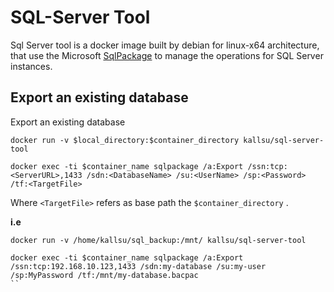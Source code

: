 # SQL-Server Tool

Sql Server tool is a docker image built by debian for linux-x64 architecture, that use the Microsoft [SqlPackage](https://docs.microsoft.com/en-us/sql/tools/sqlpackage?view=sql-server-2017) to manage the operations for SQL Server instances. 

## Export an existing database

Export an existing database

```
docker run -v $local_directory:$container_directory kallsu/sql-server-tool 

docker exec -ti $container_name sqlpackage /a:Export /ssn:tcp:<ServerURL>,1433 /sdn:<DatabaseName> /su:<UserName> /sp:<Password> /tf:<TargetFile>
```
Where `<TargetFile>` refers as base path the `$container_directory` .

**i.e**

```
docker run -v /home/kallsu/sql_backup:/mnt/ kallsu/sql-server-tool 

docker exec -ti $container_name sqlpackage /a:Export /ssn:tcp:192.168.10.123,1433 /sdn:my-database /su:my-user /sp:MyPassword /tf:/mnt/my-database.bacpac
``
